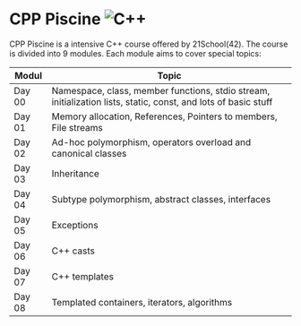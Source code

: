 
# CPP Piscine <img alt="C++" src="https://img.shields.io/badge/c++-%2300599C.svg?style=for-the-badge&logo=c%2B%2B&logoColor=white"/>

CPP Piscine is a intensive C++ course offered by 21School(42). The course is divided into 9 modules. Each module aims to cover special topics:

| Modul       | Topic |
| ----------- | ------------------------------------------------------------------------------------------------------- |
| Day 00 | Namespace, class, member functions, stdio stream, initialization lists, static, const, and lots of basic stuff |
| Day 01 | Memory allocation, References, Pointers to members, File streams |
| Day 02 | Ad-hoc polymorphism, operators overload and canonical classes |
| Day 03 | Inheritance |
| Day 04 | Subtype polymorphism, abstract classes, interfaces |
| Day 05 | Exceptions |
| Day 06 | C++ casts |
| Day 07 | C++ templates |
| Day 08 | Templated containers, iterators, algorithms |
